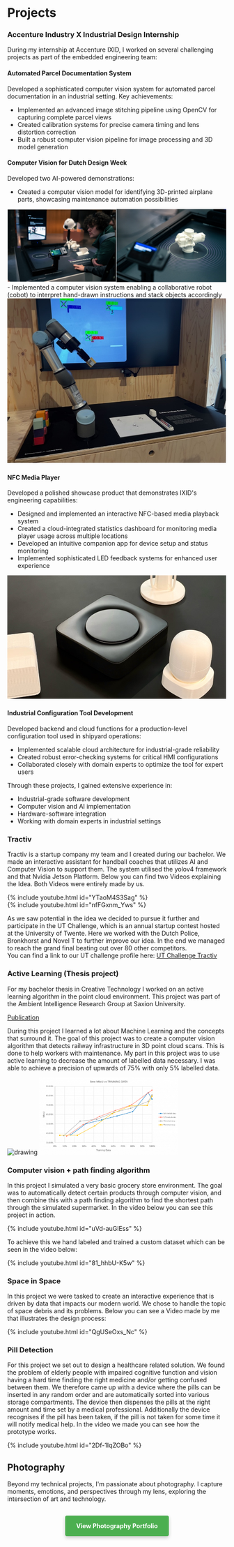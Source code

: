 # Projects

### Accenture Industry X Industrial Design Internship

During my internship at Accenture IXID, I worked on several challenging projects as part of the embedded engineering team:

#### Automated Parcel Documentation System
Developed a sophisticated computer vision system for automated parcel documentation in an industrial setting. Key achievements:
- Implemented an advanced image stitching pipeline using OpenCV for capturing complete parcel views
- Created calibration systems for precise camera timing and lens distortion correction
- Built a robust computer vision pipeline for image processing and 3D model generation

#### Computer Vision for Dutch Design Week
Developed two AI-powered demonstrations:
- Created a computer vision model for identifying 3D-printed airplane parts, showcasing maintenance automation possibilities

<img src="assets/img/DDW.png" alt="drawing"/>
- Implemented a computer vision system enabling a collaborative robot (cobot) to interpret hand-drawn instructions and stack objects accordingly

<img src="assets/img/COBOT.jpg" alt="drawing"/>

#### NFC Media Player
Developed a polished showcase product that demonstrates IXID's engineering capabilities:
- Designed and implemented an interactive NFC-based media playback system
- Created a cloud-integrated statistics dashboard for monitoring media player usage across multiple locations
- Developed an intuitive companion app for device setup and status monitoring
- Implemented sophisticated LED feedback systems for enhanced user experience

<img src="assets/img/NFC.jpg" alt="drawing"/>

#### Industrial Configuration Tool Development
Developed backend and cloud functions for a production-level configuration tool used in shipyard operations:
- Implemented scalable cloud architecture for industrial-grade reliability
- Created robust error-checking systems for critical HMI configurations
- Collaborated closely with domain experts to optimize the tool for expert users

Through these projects, I gained extensive experience in:
- Industrial-grade software development
- Computer vision and AI implementation
- Hardware-software integration
- Working with domain experts in industrial settings

### Tractiv

Tractiv is a startup company my team and I created during our bachelor. We made an interactive assistant for handball coaches that utilizes AI and Computer Vision to support them. The system utilised the yolov4 framework and that Nvidia Jetson Platform. Below you can find two Videos explaining the Idea. Both Videos were entirely made by us.

{% include youtube.html id="YTaoM4S3Sag" %}<br />
{% include youtube.html id="nfFGxnm_Yws" %}<br />

As we saw potential in the idea we decided to pursue it further and participate in the UT Challenge, which is an annual startup contest hosted at the University of Twente. Here we worked with the Dutch Police, Bronkhorst and Novel T to further improve our idea. In the end we managed to reach the grand final beating out over 80 other competitors. <br /> 
You can find a link to our UT challenge profile here: [UT Challenge Tractiv](https://2021.utchallenge.nl/candidate/details/18372)

### Active Learning (Thesis project)

For my bachelor thesis in Creative Technology I worked on an active learning algorithm in the point cloud environment. This project was part of the Ambient Intelligence Research Group at Saxion University.

[Publication](https://essay.utwente.nl/94542/1/Hentschel_BA_EEMCS.pdf)

During this project I learned a lot about Machine Learning and the concepts that surround it. The goal of this project was to create a computer vision algorithm that detects railway infrastructure in 3D point cloud scans. This is done to help workers with maintenance. My part in this project was to use active learning to decrease the amount of labelled data necessary. I was able to achieve a precision of upwards of 75% with only 5% labelled data.

<img src="assets/img/thesis1.gif" alt="drawing" width="320"/>
<img src="assets/img/thesis2.png" alt="drawing" width="320"/>

### Computer vision + path finding algorithm

In this project I simulated a very basic grocery store environment. The goal was to automatically detect certain products through computer vision, and then combine this with a path finding algorithm to find the shortest path through the simulated supermarket. In the video below you can see this project in action.

{% include youtube.html id="uVd-auGlEss" %}<br />

To achieve this we hand labeled and trained a custom dataset which can be seen in the video below:

{% include youtube.html id="81_hhbU-K5w" %}<br />

### Space in Space

In this project we were tasked to create an interactive experience that is driven by data that impacts our modern world. We chose to handle the topic of space debris and its problems. Below you can see a Video made by me that illustrates the design process:

{% include youtube.html id="QgUSeOxs_Nc" %}<br />

### Pill Detection

For this project we set out to design a healthcare related solution. We found the problem of elderly people with impaired cognitive function and vision having a hard time finding the right medicine and/or getting confused between them. We therefore came up with a device where the pills can be inserted in any random order and are automatically sorted into various storage compartments. The device then dispenses the pills at the right amount and time set by a medical professional. Additionally the device recognises if the pill has been taken, if the pill is not taken for some time it will notify medical help. In the video we made you can see how the prototype works.

{% include youtube.html id="2Df-1IqZOBo" %}<br />

## Photography

Beyond my technical projects, I'm passionate about photography. I capture moments, emotions, and perspectives through my lens, exploring the intersection of art and technology.

<div style="text-align: center; margin: 30px 0;">
  <a href="https://zhvisuals.de" target="_blank" style="display: inline-block; background-color: #4CAF50; color: white; padding: 15px 25px; text-decoration: none; border-radius: 4px; font-weight: bold; box-shadow: 0 4px 8px rgba(0,0,0,0.2); transition: all 0.3s ease;">
    View Photography Portfolio
  </a>
</div>

